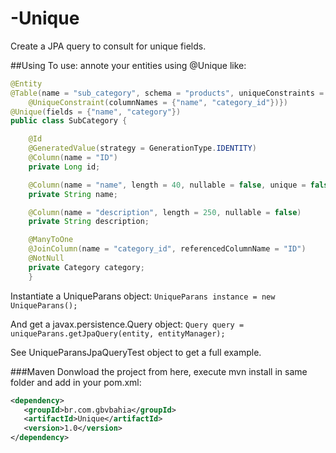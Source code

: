 # -Unique
Create a JPA query to consult for unique fields.

##Using
To use: annote your entities using @Unique like:
```java
@Entity
@Table(name = "sub_category", schema = "products", uniqueConstraints = {
    @UniqueConstraint(columnNames = {"name", "category_id"})})
@Unique(fields = {"name", "category"})
public class SubCategory {

    @Id
    @GeneratedValue(strategy = GenerationType.IDENTITY)
    @Column(name = "ID")
    private Long id;

    @Column(name = "name", length = 40, nullable = false, unique = false)
    private String name;

    @Column(name = "description", length = 250, nullable = false)
    private String description;

    @ManyToOne
    @JoinColumn(name = "category_id", referencedColumnName = "ID")
    @NotNull
    private Category category;
    }
```

Instantiate a UniqueParans object:
`UniqueParans instance = new UniqueParans();`

And get a javax.persistence.Query object:
`Query query = uniqueParans.getJpaQuery(entity, entityManager);`

See UniqueParansJpaQueryTest object to get a full example.

###Maven
Donwload the project from here, execute mvn install in same folder and add in your pom.xml:
```XML
<dependency>
   <groupId>br.com.gbvbahia</groupId>
   <artifactId>Unique</artifactId>
   <version>1.0</version>
</dependency>
```
